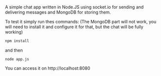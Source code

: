 A simple chat app written in Node.JS using socket.io for sending and delivering messages and MongoDB for storing them.

To test it simply run thes commands: (The MongoDB part will not work, you will need to install it and configure it for that, but the chat will be fully working)
```sh
npm install
```
and then 
```
node app.js
```
You can access it on http://localhost:8080